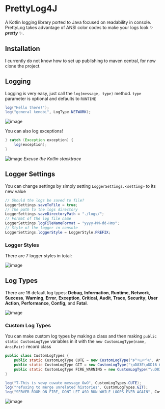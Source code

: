 # PrettyLog4J

A Kotlin logging library ported to Java focused on readability in console.
PrettyLog takes advantage of ANSI color codes to make your logs look ✨ ***pretty*** ✨.

## Installation
I currently do not know how to set up publishing to maven central, for now clone the project.

[//]: # ()
[//]: # (<img src="https://cdn.worldvectorlogo.com/logos/kotlin-2.svg" width="16px"></img>)

[//]: # (**Kotlin DSL**)

[//]: # (```kotlin)

[//]: # (repositories {)

[//]: # (    maven {)

[//]: # (        name = "devOS")

[//]: # (        url = uri&#40;"https://mvn.devos.one/releases"&#41;)

[//]: # (    })

[//]: # (})

[//]: # ()
[//]: # (dependencies {)

[//]: # (    implementation&#40;"cz.lukynka:pretty-log:1.3"&#41;)

[//]: # (})

[//]: # (```)

[//]: # (<img src="https://github.com/LukynkaCZE/PrettyLog/assets/48604271/3293feca-7395-4100-8b61-257ba40dbe3c" width="18px"></img>)

[//]: # (**Gradle Groovy**)

[//]: # (```groovy)

[//]: # (repositories {)

[//]: # (    mavenCentral&#40;&#41;)

[//]: # (    maven {)

[//]: # (        name "devOS")

[//]: # (        url "https://mvn.devos.one/releases")

[//]: # (    })

[//]: # (})

[//]: # ()
[//]: # (dependencies {)

[//]: # (    implementation 'cz.lukynka:pretty-log:1.3')

[//]: # (})

[//]: # (```)
## Logging
Logging is very easy, just call the `log(message, type)` method. `type` parameter is optional and defaults to `RUNTIME`
```java
log("Hello there!");
log("general kenobi", LogType.NETWORK);
```
![image](https://github.com/LukynkaCZE/PrettyLog/assets/48604271/4052e4f2-6b69-4e95-a2ee-ba130615d82f)


You can also log exceptions!
```java
} catch (Exception exception) {
    log(exception);
}
```
![image](https://github.com/LukynkaCZE/PrettyLog/assets/48604271/a5268ff2-7736-43df-bfb0-2a82bfc6ecc3)
*Excuse the Kotlin stacktrace*

## Logger Settings
You can change settings by simply setting `LoggerSettings.<setting>` to its new value

```java
// Should the logs be saved to file?
LoggerSettings.saveToFile = true;
// The path to the logs directory
LoggerSettings.saveDirectoryPath = "./logs/";
// Format of the log file name
LoggerSettings.logFileNameFormat = "yyyy-MM-dd-Hms";
// Style of the logger in console
LoggerSettings.loggerStyle = LoggerStyle.PREFIX;
```

### Logger Styles
There are 7 logger styles in total:

![image](https://github.com/LukynkaCZE/PrettyLog/assets/48604271/17c8ab17-3003-4c5a-a4dd-91c0b08203f8)

## Log Types
There are 16 default log types: **Debug**, **Information**, **Runtime**, **Network**, **Success**, **Warning**, **Error**, **Exception**, **Critical**, **Audit**, **Trace**, **Security**, **User Action**, **Performance**, **Config**, and **Fatal**.

![image](https://github.com/LukynkaCZE/PrettyLog/assets/48604271/ee41b3a2-b2af-4ba8-a5d5-cfb7410b1065)

### Custom Log Types
You can make custom log types by making a class and then making `public static CustomLogType` variables in it with the `new CustomLogType(name, AnsiPair)` record class

```java
public class CustomLogTypes {
    public static CustomLogType CUTE = new CustomLogType("≽^•⩊•^≼", AnsiPair.CUTE_PINK);
    public static CustomLogType GIT = new CustomLogType("\uD83E\uDD16 Git", AnsiPair.AQUA);
    public static CustomLogType FIRE_WARNING = new CustomLogType("\uD83D\uDD25 Fire Warning", AnsiPair.ORANGE);
}
```
```java
log("T-This is vewy cuwute message OwO", CustomLogTypes.CUTE);
log("refusing to merge unrelated histories", CustomLogTypes.GIT);
log("SERVER ROOM ON FIRE, DONT LET ASO RUN WHILE LOOPS EVER AGAIN", CustomLogTypes.FIRE_WARNING);
```

![image](https://github.com/LukynkaCZE/PrettyLog/assets/48604271/93f82bab-1ccc-470b-8827-cfe4a1409a55)
